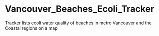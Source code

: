 # Vancouver_Beaches_Ecoli_Tracker
Tracker lists ecoli water quality of beaches in metro Vancouver and the Coastal regions on a map
